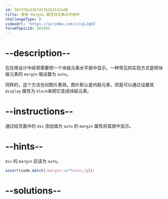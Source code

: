 ```yaml
---
id: 587d78a3367417b2b2512ad0
title: 使用 margin 属性将元素水平居中
challengeType: 0
videoUrl: 'https://scrimba.com/c/cyLJqU4'
forumTopicId: 301043
---
```


# --description--

在应用设计中经常需要把一个块级元素水平居中显示。一种常见的实现方式是把块级元素的 `margin` 值设置为 `auto`。

同样的，这个方法也对图片奏效。图片默认是内联元素，但是可以通过设置其 `display` 属性为 `block`来把它变成块级元素。

# --instructions--

通过给页面中的 `div` 添加值为 `auto` 的 `margin` 属性将其居中显示。

# --hints--

`div` 的 `margin` 应该为 `auto`。

```js
assert(code.match(/margin:\s*?auto;/g));
```

# --solutions--

